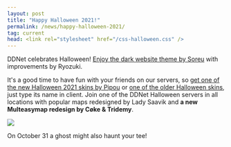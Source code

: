 ```yaml
---
layout: post
title: "Happy Halloween 2021!"
permalink: /news/happy-halloween-2021/
tag: current
head: <link rel="stylesheet" href="/css-halloween.css" />
---
```

DDNet celebrates Halloween! [Enjoy the dark website theme by Soreu](/switch-theme/) with improvements by Ryozuki.

It's a good time to have fun with your friends on our servers, so [get one of the new Halloween 2021 skins by Pipou](https://ddnet.tw/skins/index.php?filter=phalloween+2021) or [one of the older Halloween skins](https://ddnet.tw/skins/index.php?filter=phalloween), just type its name in client. Join one of the DDNet Halloween servers in all locations with popular maps redesigned by Lady Saavik and **a new Multeasymap redesign by Cøke & Tridemy**.

<img class="demo" src="/halloween.png" />

On October 31 a ghost might also haunt your tee!
